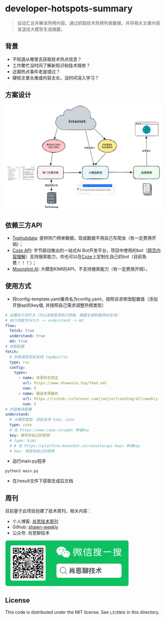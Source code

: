# developer-hotspots-summary
> 自动汇总并解读热榜内容。通过抓取技术热榜列表数据，并将相关文章内容发送给大模型生成摘要。

## 背景
- 不知道从哪里去获取技术热点信息？
- 工作繁忙没时间了解新知识和技术趋势？
- 近期热点事件老是错过？
- 硬核文章太难或内容太长，没时间深入学习？

## 方案设计 
![方案设计](./picture/image.png)

## 依赖三方API
- [Tophubdata](https://www.tophubdata.com/): 提供热门榜单数据，现成数据不用自己写爬虫（有一定费用开销）；
- [Coze API](https://www.coze.cn/open): 字节跳动推出的一站式AI Bot开发平台，项目中使用的bot（[网页内容理解](https://www.coze.cn/store/bot/7380236432360751123)）支持搜索能力，你也可以在[Coze](https://www.coze.cn/)上定制化自己的bot（目前免费！！！）；
- [Moonshot AI](https://platform.moonshot.cn/): 大模型KIMI的API，不支持搜索能力（有一定费用开销）。

## 使用方式
- 将config-template.yaml重命名为config.yaml，按照诉求修改配置值（添加开放api的key值, 并按照自己需求调整热榜类型）
``` yaml
# 设置执行流开关（可以选择是否执行抓取、摘要生成和最终md生成）
# 执行流程为fetch -> understand -> md
flow:
  fetch: true
  understand: true
  md: true
# 抓取配置
fetch:
  # 抓取类型目前支持 topApi/rss
  type: rss
  config: 
    types:
      - name: 肖恩的杂货店
        url: https://www.shawnxie.top/feed.xml
        num: 5
      - name: 掘金本周最热
        url: https://rsshub.rssforever.com/juejin/trending/all/weekly
        num: 5
# 内容解读配置
understand:
  # 大模型类型，目前支持 kimi、coze
  type: coze
  # 在 https://www.coze.cn/open 申请key
  key: 填写你自己的密钥
  # type: kimi
  # # 在 https://platform.moonshot.cn/console/api-keys 申请key
  # key: 填写你自己的密钥
```
- 运行main.py程序
```
python3 main.py
```
- 在/result文件下获取生成后文档    

## 周刊
目前基于此项目创建了技术周刊，相关内容：
- 个人博客: [肖恩技术周刊](https://www.shawnxie.top/categories/tf-weekly)
- Github: [shawn-weekly](https://github.com/Xiaoxie1994/shawn-weekly)
- 公众号: 肖恩聊技术

<img src="./picture/image-1.png" alt="公众号二维码" width="400">

License
---

This code is distributed under the MIT license. See `LICENSE` in this directory.